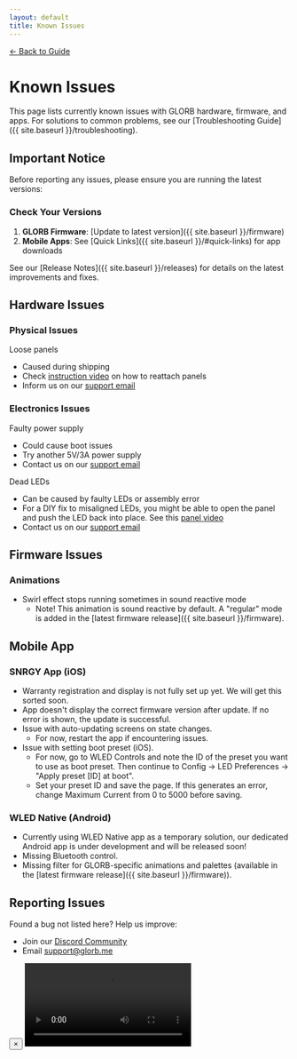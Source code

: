 ```yaml
---
layout: default
title: Known Issues
---
```


<div class="back-nav">
  <a href="{{ site.baseurl }}/">← Back to Guide</a>
</div>

# Known Issues

This page lists currently known issues with GLORB hardware, firmware, and apps. For solutions to common problems, see our [Troubleshooting Guide]({{ site.baseurl }}/troubleshooting).

## Important Notice

Before reporting any issues, please ensure you are running the latest versions:

### Check Your Versions
1. **GLORB Firmware**: [Update to latest version]({{ site.baseurl }}/firmware)
2. **Mobile Apps**: See [Quick Links]({{ site.baseurl }}/#quick-links) for app downloads

See our [Release Notes]({{ site.baseurl }}/releases) for details on the latest improvements and fixes.

## Hardware Issues

### Physical Issues
Loose panels
- Caused during shipping
- Check <a href="#" onclick="openVideoModal(); return false;">instruction video</a> on how to reattach panels
- Inform us on our [support email](mailto:support@glorb.me)

### Electronics Issues
Faulty power supply
- Could cause boot issues
- Try another 5V/3A power supply
- Contact us on our [support email](mailto:support@glorb.me)

Dead LEDs
- Can be caused by faulty LEDs or assembly error
- For a DIY fix to misaligned LEDs, you might be able to open the panel and push the LED back into place. See this <a href="#" onclick="openVideoModal(); return false;">panel video</a>
- Contact us on our [support email](mailto:support@glorb.me)

## Firmware Issues

### Animations
- Swirl effect stops running sometimes in sound reactive mode
  - Note! This animation is sound reactive by default. A "regular" mode is added in the [latest firmware release]({{ site.baseurl }}/firmware).

## Mobile App

### SNRGY App (iOS)
- Warranty registration and display is not fully set up yet. We will get this sorted soon.
- App doesn't display the correct firmware version after update. If no error is shown, the update is successful.
- Issue with auto-updating screens on state changes. 
  - For now, restart the app if encountering issues. 
- Issue with setting boot preset (iOS). 
  - For now, go to WLED Controls and note the ID of the preset you want to use as boot preset. Then continue to Config → LED Preferences → "Apply preset [ID] at boot". 
  - Set your preset ID and save the page. If this generates an error, change Maximum Current from 0 to 5000 before saving. 

### WLED Native (Android)
- Currently using WLED Native app as a temporary solution, our dedicated Android app is under development and will be released soon!
- Missing Bluetooth control.
- Missing filter for GLORB-specific animations and palettes (available in the [latest firmware release]({{ site.baseurl }}/firmware)).

## Reporting Issues
Found a bug not listed here? Help us improve:
- Join our [Discord Community](https://discord.com/invite/hnQ5V2GNjh)
- Email [support@glorb.me](mailto:support@glorb.me)

<div class="modal phone-video" id="videoModal">
    <div class="modal-content">
        <button class="close-modal" onclick="closeVideoModal()">×</button>
        <video controls>
            <source src="{{ site.baseurl }}/assets/videos/panel-fix.mov" type="video/mp4">
            Your browser does not support the video tag. 
            <a href="{{ site.baseurl }}/assets/videos/panel-fix.mov">Download the video</a>
        </video>
    </div>
</div>

<script>
function openVideoModal() {
    document.getElementById('videoModal').classList.add('active');
}

function closeVideoModal() {
    const modal = document.getElementById('videoModal');
    const video = modal.querySelector('video');
    video.pause();
    modal.classList.remove('active');
}

// Close modal when clicking outside
document.getElementById('videoModal').addEventListener('click', function(e) {
    if (e.target === this) closeVideoModal();
});
</script>